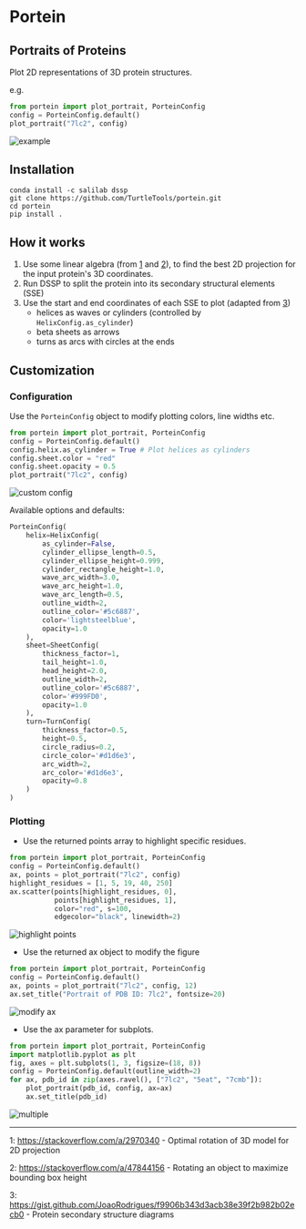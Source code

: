 # Portein
## Portraits of Proteins

Plot 2D representations of 3D protein structures.

e.g.

```python
from portein import plot_portrait, PorteinConfig
config = PorteinConfig.default()
plot_portrait("7lc2", config)
```
![example](images/7lc2.png)

## Installation
```shell
conda install -c salilab dssp
git clone https://github.com/TurtleTools/portein.git
cd portein
pip install .
```

## How it works

1. Use some linear algebra (from [1](#2dprojection) and [2](#obb)), 
   to find the best 2D projection for the input protein's 3D coordinates. 
2. Run DSSP to split the protein into its secondary structural elements (SSE)
3. Use the start and end coordinates of each SSE to plot (adapted from [3](#sseplot1))
    * helices as waves or cylinders (controlled by `HelixConfig.as_cylinder`)
    * beta sheets as arrows
    * turns as arcs with circles at the ends
    

## Customization
### Configuration

Use the `PorteinConfig` object to modify plotting colors, line widths etc.
```python
from portein import plot_portrait, PorteinConfig
config = PorteinConfig.default()
config.helix.as_cylinder = True # Plot helices as cylinders
config.sheet.color = "red"
config.sheet.opacity = 0.5
plot_portrait("7lc2", config)
```
![custom config](images/7lc2_custom_config.png)

Available options and defaults:

```python
PorteinConfig(
    helix=HelixConfig(
        as_cylinder=False,
        cylinder_ellipse_length=0.5,
        cylinder_ellipse_height=0.999,
        cylinder_rectangle_height=1.0,
        wave_arc_width=3.0,
        wave_arc_height=1.0,
        wave_arc_length=0.5,
        outline_width=2,
        outline_color='#5c6887',
        color='lightsteelblue',
        opacity=1.0
    ),
    sheet=SheetConfig(
        thickness_factor=1,
        tail_height=1.0,
        head_height=2.0,
        outline_width=2,
        outline_color='#5c6887',
        color='#999FD0',
        opacity=1.0
    ),
    turn=TurnConfig(
        thickness_factor=0.5,
        height=0.5,
        circle_radius=0.2,
        circle_color='#d1d6e3',
        arc_width=2,
        arc_color='#d1d6e3',
        opacity=0.8
    )
)
```

### Plotting
- Use the returned points array to highlight specific residues.
```python
from portein import plot_portrait, PorteinConfig
config = PorteinConfig.default()
ax, points = plot_portrait("7lc2", config)
highlight_residues = [1, 5, 19, 40, 250]
ax.scatter(points[highlight_residues, 0], 
           points[highlight_residues, 1],
           color="red", s=100, 
           edgecolor="black", linewidth=2)
```
![highlight points](images/7lc2_highlight.png)


- Use the returned ax object to modify the figure
```python
from portein import plot_portrait, PorteinConfig
config = PorteinConfig.default()
ax, points = plot_portrait("7lc2", config, 12)
ax.set_title("Portrait of PDB ID: 7lc2", fontsize=20)
```
![modify ax](images/modify_ax.png)


- Use the ax parameter for subplots.
```python
from portein import plot_portrait, PorteinConfig
import matplotlib.pyplot as plt
fig, axes = plt.subplots(1, 3, figsize=(18, 8))
config = PorteinConfig.default(outline_width=2)
for ax, pdb_id in zip(axes.ravel(), ["7lc2", "5eat", "7cmb"]):
    plot_portrait(pdb_id, config, ax=ax)
    ax.set_title(pdb_id)
```
![multiple](images/multiple.png)

---

<a name="2dprojection">1</a>: https://stackoverflow.com/a/2970340 - Optimal rotation of 3D model for 2D projection

<a name="obb">2</a>: https://stackoverflow.com/a/47844156 - Rotating an object to maximize bounding box height

<a name="sseplot1">3</a>: https://gist.github.com/JoaoRodrigues/f9906b343d3acb38e39f2b982b02ecb0 - Protein secondary structure diagrams